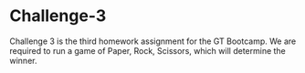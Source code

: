 # Challenge-3
Challenge 3 is the third homework assignment for the GT Bootcamp. We are required to run a game of Paper, Rock, Scissors, which will determine the winner.
